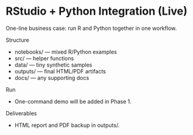 # RStudio + Python Integration (Live)

One-line business case: run R and Python together in one workflow.

Structure
- notebooks/ — mixed R/Python examples
- src/ — helper functions
- data/ — tiny synthetic samples
- outputs/ — final HTML/PDF artifacts
- docs/ — any supporting docs

Run
- One-command demo will be added in Phase 1.

Deliverables
- HTML report and PDF backup in outputs/.
